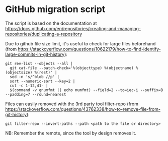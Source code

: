 # GitHub migration script

The script is based on the documentation at https://docs.github.com/en/repositories/creating-and-managing-repositories/duplicating-a-repository

Due to github file size limit, it's useful to check for large files beforehand (from https://stackoverflow.com/questions/10622179/how-to-find-identify-large-commits-in-git-history):
```
git rev-list --objects --all |
  git cat-file --batch-check='%(objecttype) %(objectname) %(objectsize) %(rest)' |
  sed -n 's/^blob //p' |
  sort --numeric-sort --key=2 |
  cut -c 1-12,41- |
  $(command -v gnumfmt || echo numfmt) --field=2 --to=iec-i --suffix=B --padding=7 --round=nearest
```

Files can easily removed with the 3rd party tool filter-repo (from https://stackoverflow.com/questions/43762338/how-to-remove-file-from-git-history):
```
git filter-repo --invert-paths --path <path to the file or directory>
```
NB: Remember the remote, since the tool by design removes it.